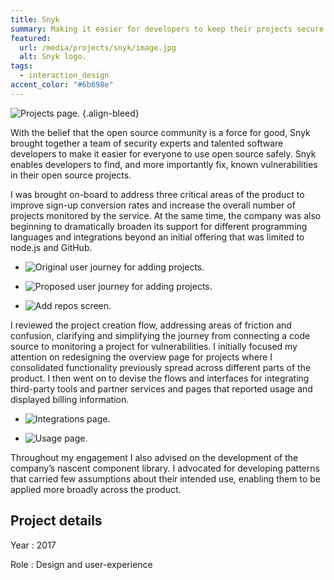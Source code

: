 ```yaml
---
title: Snyk
summary: Making it easier for developers to keep their projects secure and vulnerability free.
featured:
  url: /media/projects/snyk/image.jpg
  alt: Snyk logo.
tags:
  - interaction_design
accent_color: "#6b698e"
---
```


![Projects page.](/media/projects/snyk/projects.png#screenshot)
{.align-bleed}

With the belief that the open source community is a force for good, Snyk brought together a team of security experts and talented software developers to make it easier for everyone to use open source safely. Snyk enables developers to find, and more importantly fix, known vulnerabilities in their open source projects.

I was brought on-board to address three critical areas of the product to improve sign-up conversion rates and increase the overall number of projects monitored by the service. At the same time, the company was also beginning to dramatically broaden its support for different programming languages and integrations beyond an initial offering that was limited to node.js and GitHub.

- ![Original user journey for adding projects.](/media/projects/snyk/flow_before.png#screenshot "The original project creation flow took users to a dead end that provided too many options.")

- ![Proposed user journey for adding projects.](/media/projects/snyk/flow_after.png#screenshot "The revised journey closed the loop, and ensured the project overview page was the single place to view and manage a project.")

- ![Add repos screen.](/media/projects/snyk/add_repos.png#screenshot "This also required the creation of a task focused screen for adding new repos to a project.")

I reviewed the project creation flow, addressing areas of friction and confusion, clarifying and simplifying the journey from connecting a code source to monitoring a project for vulnerabilities. I initially focused my attention on redesigning the overview page for projects where I consolidated functionality previously spread across different parts of the product. I then went on to devise the flows and interfaces for integrating third-party tools and partner services and pages that reported usage and displayed billing information.

- ![Integrations page.](/media/projects/snyk/integrations.png#screenshot)

- ![Usage page.](/media/projects/snyk/usage.png#screenshot)

Throughout my engagement I also advised on the development of the company’s nascent component library. I advocated for developing patterns that carried few assumptions about their intended use, enabling them to be applied more broadly across the product.

## Project details

Year
: 2017

Role
: Design and user-experience
